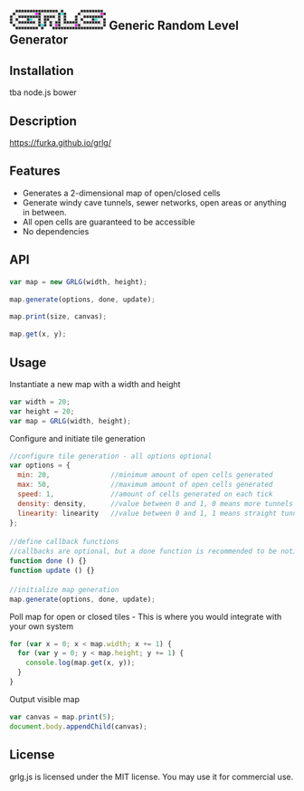 ## ![Alt text](demo/assets/grlg-logo.png) Generic Random Level Generator

## Installation
tba
node.js
bower

## Description
https://furka.github.io/grlg/

## Features

- Generates a 2-dimensional map of open/closed cells
- Generate windy cave tunnels, sewer networks, open areas or anything in between.
- All open cells are guaranteed to be accessible
- No dependencies

## API

```javascript
var map = new GRLG(width, height);
```

```javascript
map.generate(options, done, update);
```

```javascript
map.print(size, canvas);
```

```javascript
map.get(x, y);
```

## Usage

Instantiate a new map with a width and height

```javascript
var width = 20;
var height = 20;
var map = GRLG(width, height);
```

Configure and initiate tile generation

```javascript
//configure tile generation - all options optional
var options = {
  min: 20,               //minimum amount of open cells generated
  max: 50,               //maximum amount of open cells generated
  speed: 1,              //amount of cells generated on each tick
  density: density,      //value between 0 and 1, 0 means more tunnels
  linearity: linearity   //value between 0 and 1, 1 means straight tunnels
};

//define callback functions
//callbacks are optional, but a done function is recommended to be notified when generation is complete
function done () {}
function update () {}

//initialize map generation
map.generate(options, done, update);
```

Poll map for open or closed tiles - This is where you would integrate with your own system

```javascript
for (var x = 0; x < map.width; x += 1) {
  for (var y = 0; y < map.height; y += 1) {
    console.log(map.get(x, y));
  }
}
```

Output visible map

```javascript
var canvas = map.print(5);
document.body.appendChild(canvas);
```


## License
grlg.js is licensed under the MIT license. You may use it for commercial use.
